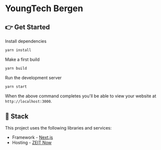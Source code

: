 # YoungTech Bergen

## 👉 Get Started

Install dependencies

```bash
yarn install
```

Make a first build

```bash
yarn build
```

Run the development server

```bash
yarn start
```

When the above command completes you'll be able to view your website at `http://localhost:3000`.

## 🥞 Stack

This project uses the following libraries and services:

- Framework - [Next.js](https://nextjs.org)
- Hosting - [ZEIT Now](https://zeit.co)
